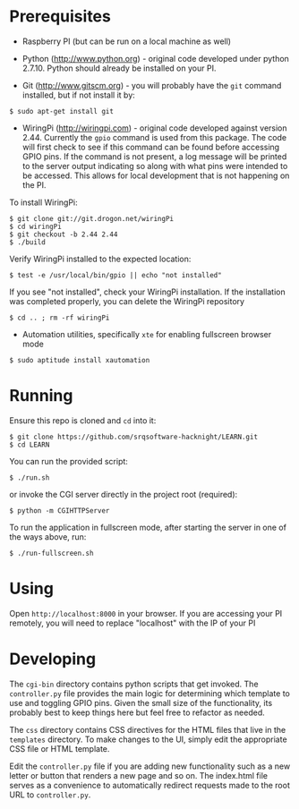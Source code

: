 # Prerequisites

* Raspberry PI (but can be run on a local machine as well)

* Python (http://www.python.org) - original code developed under  python 2.7.10. Python should already be installed on your PI.

* Git (http://www.gitscm.org) - you will probably have the `git` command installed, but if not install it by:

```
$ sudo apt-get install git
```

* WiringPi (http://wiringpi.com) - original code developed against version 2.44. Currently the `gpio` command is used from this package. The code will first check to see if this command can be found before accessing GPIO pins. If the command is not present, a log message will be printed to the server output indicating so along with what pins were intended to be accessed. This allows for local development that is not happening on the PI.

To install WiringPi:

```
$ git clone git://git.drogon.net/wiringPi
$ cd wiringPi
$ git checkout -b 2.44 2.44
$ ./build
```
  
Verify WiringPi installed to the expected location:

```
$ test -e /usr/local/bin/gpio || echo "not installed"
```

If you see "not installed", check your WiringPi installation. If the installation was completed properly, you can delete the WiringPi repository

```
$ cd .. ; rm -rf wiringPi
```

* Automation utilities, specifically `xte` for enabling fullscreen browser mode

```
$ sudo aptitude install xautomation
```

# Running

Ensure this repo is cloned and `cd` into it:

```
$ git clone https://github.com/srqsoftware-hacknight/LEARN.git
$ cd LEARN
```

You can run the provided script:

```
$ ./run.sh
```

or invoke the CGI server directly in the project root (required):

```
$ python -m CGIHTTPServer
```

To run the application in fullscreen mode, after starting the server in one of the ways above, run:

```
$ ./run-fullscreen.sh
```

# Using

Open `http://localhost:8000` in your browser. If you are accessing your PI remotely, you will need to replace "localhost" with the IP of your PI

# Developing

The `cgi-bin` directory contains python scripts that get invoked. The `controller.py` file provides the main logic for determining which template to use and toggling GPIO pins. Given the small size of the functionality, its probably best to keep things here but feel free to refactor as needed.

The `css` directory contains CSS directives for the HTML files that live in the `templates` directory. To make changes to the UI, simply edit the appropriate CSS file or HTML template.

Edit the `controller.py` file if you are adding new functionality such as a new letter or button that renders a new page and so on. The index.html file serves as a convenience to automatically redirect requests made to the root URL to `controller.py`.

